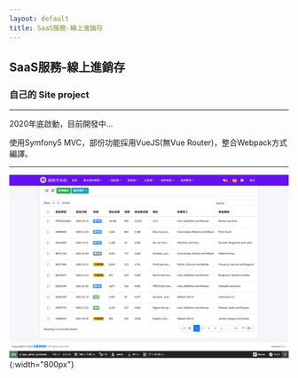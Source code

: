 ```yaml
---
layout: default
title: SaaS服務-線上進銷存
---
```

## SaaS服務-線上進銷存

### 自己的 Site project

---

2020年底啟動，目前開發中...

使用Symfony5 MVC，部份功能採用VueJS(無Vue Router)，整合Webpack方式編譯。

---

![前台首頁](images/saas-psi/saas-psi-01.png){:width="800px"}
